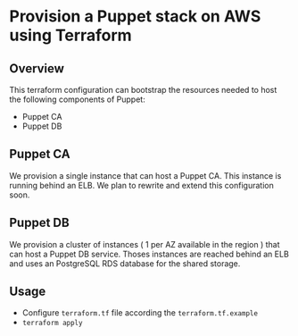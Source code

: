 # Provision a Puppet stack on AWS using Terraform

## Overview

This terraform configuration can bootstrap the resources needed to host the following components of Puppet:
- Puppet CA
- Puppet DB

## Puppet CA

We provision a single instance that can host a Puppet CA. This instance is running behind an ELB.
We plan to rewrite and extend this configuration soon.

## Puppet DB

We provision a cluster of instances ( 1 per AZ available in the region ) that can host a Puppet DB service. Thoses instances are reached behind an ELB and uses an PostgreSQL RDS database for the shared storage.

## Usage

- Configure `terraform.tf` file according the `terraform.tf.example`
- `terraform apply`

